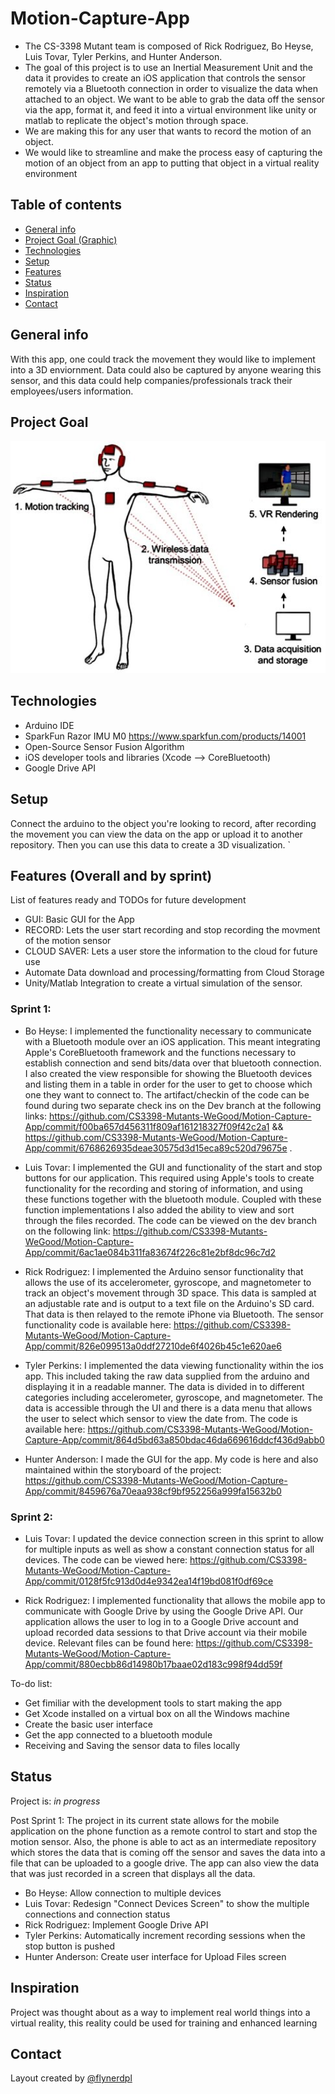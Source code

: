 # Motion-Capture-App
- The CS-3398 Mutant team is composed of Rick Rodriguez, Bo Heyse, Luis Tovar, Tyler Perkins, and Hunter Anderson. 
- The goal of this project is to use an Inertial Measurement Unit and the data it provides to create an iOS application
that controls the sensor remotely via a Bluetooth connection in order to visualize the data when attached to an object. We want to be able to grab the data off the sensor via the app, format it, and feed it into a virtual environment like unity or matlab to replicate the object's motion through space.
- We are making this for any user that wants to record the motion of an object. 
- We would like to streamline and make the process easy of capturing the motion of an object from an app to putting that object in a virtual reality environment 


## Table of contents
* [General info](#general-info)
* [Project Goal (Graphic)](#project-goal)
* [Technologies](#technologies)
* [Setup](#setup)
* [Features](#features)
* [Status](#status)
* [Inspiration](#inspiration)
* [Contact](#contact)

## General info
With this app, one could track the movement they would like to implement into a 3D enviornment. Data could also be captured by anyone wearing this sensor, and this data could help companies/professionals track their employees/users information.

## Project Goal

![Goal](https://github.com/CS3398-Mutants-WeGood/Motion-Capture-App/blob/master/Motion_Cap_pic.png)

## Technologies
* Arduino IDE
* SparkFun Razor IMU M0 https://www.sparkfun.com/products/14001
* Open-Source Sensor Fusion Algorithm
* iOS developer tools and libraries (Xcode --> CoreBluetooth)
* Google Drive API

## Setup
Connect the arduino to the object you're looking to record, after recording the movement you can view the data on the app or upload it to another repository. Then you can use this data to create a 3D visualization. 
`
## Features (Overall and by sprint)
List of features ready and TODOs for future development
* GUI: Basic GUI for the App
* RECORD: Lets the user start recording and stop recording the movment of the motion sensor
* CLOUD SAVER: Lets a user store the information to the cloud for future use
* Automate Data download and processing/formatting from Cloud Storage
* Unity/Matlab Integration to create a virtual simulation of the sensor. 

### Sprint 1:
* Bo Heyse: I implemented the functionality necessary to communicate with a Bluetooth module over an iOS application. This
meant integrating Apple's CoreBluetooth framework and the functions necessary to establish connection and send bits/data over
that bluetooth connection. I also created the view responsible for showing the Bluetooth devices and listing them in a table 
in order for the user to get to choose which one they want to connect to. The artifact/checkin of the code can be found during two separate check ins on the Dev branch at the following links: https://github.com/CS3398-Mutants-WeGood/Motion-Capture-App/commit/f00ba657d456311f809af161218327f09f42c2a1 
&& https://github.com/CS3398-Mutants-WeGood/Motion-Capture-App/commit/6768626935deae30575d3d15eca89c520d79675e .

* Luis Tovar: I implemented the GUI and functionality of the start and stop buttons for our application. This required using Apple's tools to create functionality for the recording and storing of information, and using these functions together with the bluetooth module. Coupled with these function implementations I also added the ability to view and sort through the files recorded. The code can be viewed on the dev branch on the following link: https://github.com/CS3398-Mutants-WeGood/Motion-Capture-App/commit/6ac1ae084b311fa83674f226c81e2bf8dc96c7d2 

* Rick Rodriguez: I implemented the Arduino sensor functionality that allows the use of its accelerometer, gyroscope, and magnetometer to track an object's movement through 3D space.  This data is sampled at an adjustable rate and is output to a text file on the Arduino's SD card.  That data is then relayed to the remote iPhone via Bluetooth.  The sensor functionality code is available here: https://github.com/CS3398-Mutants-WeGood/Motion-Capture-App/commit/826e099513a0ddf27210de6f4026b45c1e620ae6

* Tyler Perkins: I implemented the data viewing functionality within the ios app. This included taking the raw data supplied from the arduino and displaying it in a readable manner. The data is divided in to different categories including accelerometer, gyroscope, and magnetometer. The data is accessible through the UI and there is a data menu that allows the user to select which sensor to view the date from. The code is available here: https://github.com/CS3398-Mutants-WeGood/Motion-Capture-App/commit/864d5bd63a850bdac46da669616ddcf436d9abb0
* Hunter Anderson: I made the GUI for the app. My code is here and also maintained within the storyboard of the project: https://github.com/CS3398-Mutants-WeGood/Motion-Capture-App/commit/8459676a70eaa938cf9bf952256a999fa15632b0

### Sprint 2:
* Luis Tovar: I updated the device connection screen in this sprint to allow for multiple inputs as well as show a constant connection status for all devices. The code can be viewed here: https://github.com/CS3398-Mutants-WeGood/Motion-Capture-App/commit/0128f5fc913d0d4e9342ea14f19bd081f0df69ce

* Rick Rodriguez: I implemented functionality that allows the mobile app to communicate with Google Drive by using the Google Drive API.  Our application allows the user to log in to a Google Drive account and upload recorded data sessions to that Drive account via their mobile device.  Relevant files can be found here:
https://github.com/CS3398-Mutants-WeGood/Motion-Capture-App/commit/880ecbb86d14980b17baae02d183c998f94dd59f

To-do list:
* Get fimiliar with the development tools to start making the app
* Get Xcode installed on a virtual box on all the Windows machine
* Create the basic user interface
* Get the app connected to a bluetooth module
* Receiving and Saving the sensor data to files locally

## Status
Project is: _in progress_

Post Sprint 1:
The project in its current state allows for the mobile application on the phone function as a remote control
to start and stop the motion sensor. Also, the phone is able to act as an intermediate repository
which stores the data that is coming off the sensor and saves the data into a file that can be uploaded to a google drive.
The app can also view the data that was just recorded in a screen that displays all the data.

* Bo Heyse: Allow connection to multiple devices
* Luis Tovar: Redesign "Connect Devices Screen" to show the multiple connections and connection status
* Rick Rodriguez: Implement Google Drive API
* Tyler Perkins: Automatically increment recording sessions when the stop button is pushed
* Hunter Anderson: Create user interface for Upload Files screen

## Inspiration
Project was thought about as a way to implement real world things into a virtual reality, this reality could be used for training and enhanced learning

## Contact
Layout created by [@flynerdpl](https://www.flynerd.pl/)
